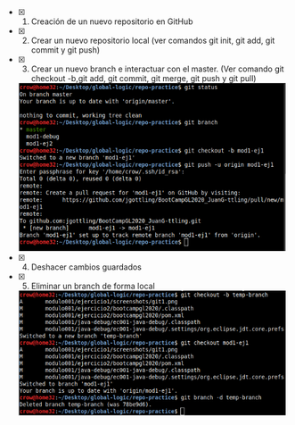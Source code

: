 - [X] 1. Creación de un nuevo repositorio en GitHub

- [X] 2. Crear un nuevo repositorio local (ver comandos git init, git add, git commit y git push)

- [X] 3. Crear un nuevo branch e interactuar con el master. (Ver comando git checkout -b,git add, git commit, git merge, git push y git pull)
  <img src="screenshots/git1.png">

- [X] 4. Deshacer cambios guardados

- [X] 5. Eliminar un branch de forma local
  <img src="screenshots/git2.png">
